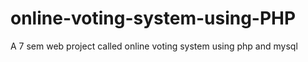 # online-voting-system-using-PHP
A 7 sem web project called online voting system using php and mysql
